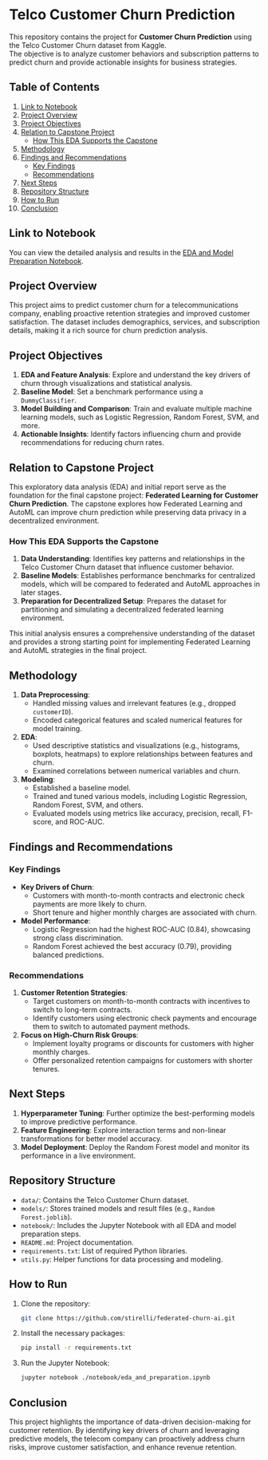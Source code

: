 # Telco Customer Churn Prediction

This repository contains the project for **Customer Churn Prediction** using the Telco Customer Churn dataset from Kaggle.  
The objective is to analyze customer behaviors and subscription patterns to predict churn and provide actionable insights for business strategies.

## Table of Contents
1. [Link to Notebook](#link-to-notebook)
2. [Project Overview](#project-overview)
3. [Project Objectives](#project-objectives)
4. [Relation to Capstone Project](#relation-to-capstone-project)
   - [How This EDA Supports the Capstone](#how-this-eda-supports-the-capstone)
5. [Methodology](#methodology)
6. [Findings and Recommendations](#findings-and-recommendations)
   - [Key Findings](#key-findings)
   - [Recommendations](#recommendations)
7. [Next Steps](#next-steps)
8. [Repository Structure](#repository-structure)
9. [How to Run](#how-to-run)
10. [Conclusion](#conclusion)

## Link to Notebook
You can view the detailed analysis and results in the [EDA and Model Preparation Notebook](./notebook/eda_and_preparation.ipynb).

## Project Overview
This project aims to predict customer churn for a telecommunications company, enabling proactive retention strategies and improved customer satisfaction. The dataset includes demographics, services, and subscription details, making it a rich source for churn prediction analysis.

## Project Objectives
1. **EDA and Feature Analysis**: Explore and understand the key drivers of churn through visualizations and statistical analysis.
2. **Baseline Model**: Set a benchmark performance using a `DummyClassifier`.
3. **Model Building and Comparison**: Train and evaluate multiple machine learning models, such as Logistic Regression, Random Forest, SVM, and more.
4. **Actionable Insights**: Identify factors influencing churn and provide recommendations for reducing churn rates.

## Relation to Capstone Project

This exploratory data analysis (EDA) and initial report serve as the foundation for the final capstone project: **Federated Learning for Customer Churn Prediction**. The capstone explores how Federated Learning and AutoML can improve churn prediction while preserving data privacy in a decentralized environment.

### How This EDA Supports the Capstone
1. **Data Understanding**: Identifies key patterns and relationships in the Telco Customer Churn dataset that influence customer behavior.
2. **Baseline Models**: Establishes performance benchmarks for centralized models, which will be compared to federated and AutoML approaches in later stages.
3. **Preparation for Decentralized Setup**: Prepares the dataset for partitioning and simulating a decentralized federated learning environment.

This initial analysis ensures a comprehensive understanding of the dataset and provides a strong starting point for implementing Federated Learning and AutoML strategies in the final project.

## Methodology
1. **Data Preprocessing**:
   - Handled missing values and irrelevant features (e.g., dropped `customerID`).
   - Encoded categorical features and scaled numerical features for model training.
2. **EDA**:
   - Used descriptive statistics and visualizations (e.g., histograms, boxplots, heatmaps) to explore relationships between features and churn.
   - Examined correlations between numerical variables and churn.
3. **Modeling**:
   - Established a baseline model.
   - Trained and tuned various models, including Logistic Regression, Random Forest, SVM, and others.
   - Evaluated models using metrics like accuracy, precision, recall, F1-score, and ROC-AUC.

## Findings and Recommendations
### Key Findings
- **Key Drivers of Churn**:
  - Customers with month-to-month contracts and electronic check payments are more likely to churn.
  - Short tenure and higher monthly charges are associated with churn.
- **Model Performance**:
  - Logistic Regression had the highest ROC-AUC (0.84), showcasing strong class discrimination.
  - Random Forest achieved the best accuracy (0.79), providing balanced predictions.

### Recommendations
1. **Customer Retention Strategies**:
   - Target customers on month-to-month contracts with incentives to switch to long-term contracts.
   - Identify customers using electronic check payments and encourage them to switch to automated payment methods.
2. **Focus on High-Churn Risk Groups**:
   - Implement loyalty programs or discounts for customers with higher monthly charges.
   - Offer personalized retention campaigns for customers with shorter tenures.

## Next Steps
1. **Hyperparameter Tuning**: Further optimize the best-performing models to improve predictive performance.
2. **Feature Engineering**: Explore interaction terms and non-linear transformations for better model accuracy.
3. **Model Deployment**: Deploy the Random Forest model and monitor its performance in a live environment.

## Repository Structure
- `data/`: Contains the Telco Customer Churn dataset.
- `models/`: Stores trained models and result files (e.g., `Random Forest.joblib`).
- `notebook/`: Includes the Jupyter Notebook with all EDA and model preparation steps.
- `README.md`: Project documentation.
- `requirements.txt`: List of required Python libraries.
- `utils.py`: Helper functions for data processing and modeling.

## How to Run

1. Clone the repository:

   ```bash
   git clone https://github.com/stirelli/federated-churn-ai.git

2. Install the necessary packages:

   ```bash
   pip install -r requirements.txt

3. Run the Jupyter Notebook:

   ```bash
   jupyter notebook ./notebook/eda_and_preparation.ipynb

## Conclusion
This project highlights the importance of data-driven decision-making for customer retention. By identifying key drivers of churn and leveraging predictive models, the telecom company can proactively address churn risks, improve customer satisfaction, and enhance revenue retention.